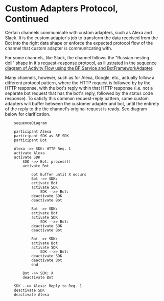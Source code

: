 # Custom Adapters Protocol, Continued

Certain channels communicate with custom adapters, such as Alexa and Slack. It is the custom adapter's job to transform the data received from the Bot into the right data shape or enforce the expected protocol flow of the channel that custom adapter is communitcating with.

For some channels, like Slack, the channel follows the "Russian nesting doll" shape in it's request-response protocol, as illustrated in the [sequence diagram of Activity Flow using the BF Service and BotFrameworkAdapter](https://github.com/Zerryth/Mermaid/tree/master/MarkdownFiles/ActivityFlow#communication-between-a-channel-and-a-bot-thats-using-botframeworkadapter).

Many channels, however, such as for Alexa, Google, etc., actually follow a different protocol pattern, where the HTTP request is followed by by the HTTP response, with the bot's reply within that HTTP response (i.e. not a separate bot request that has the bot's reply, followed by the status code response). To satisfy this common request-reply pattern, some custom adapters will buffer between the customer adapter and bot, until the entirety of the reply to the the channel's original request is ready. See diagram below for clarification.

```mermaid
    sequenceDiagram

    participant Alexa
    participant SDK as BF SDK
    participant Bot

    Alexa ->> SDK: HTTP Req. 1
    activate Alexa
    activate SDK
        SDK ->> Bot: process()
        activate Bot

            opt Buffer until X occurs
            Bot ->> SDK: 
            activate Bot
            activate SDK
                SDK -->> Bot: 
            deactivate SDK
            deactivate Bot
           
            Bot ->> SDK: 
            activate Bot
            activate SDK
                SDK -->> Bot: 
            deactivate SDK
            deactivate Bot
            
            Bot ->> SDK: 
            activate Bot
            activate SDK
                SDK -->> Bot: 
            deactivate SDK
            deactivate Bot
            end

        Bot ->> SDK: X
        deactivate Bot
    
    SDK -->> Alexa: Reply to Req. 1
    deactivate SDK
    deactivate Alexa
```